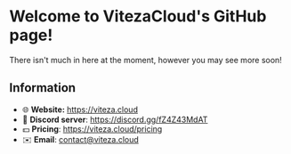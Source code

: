 # Welcome to VitezaCloud's GitHub page!

There isn't much in here at the moment, however you may see more soon!

## Information

 - 🌐 **Website:** https://viteza.cloud
 - 💬 **Discord server**: https://discord.gg/fZ4Z43MdAT
 - 💵 **Pricing**: https://viteza.cloud/pricing
 - ✉️ **Email**: contact@viteza.cloud
